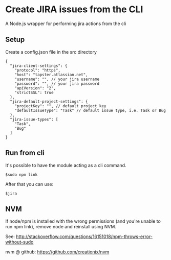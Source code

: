 # Create JIRA issues from the CLI

A Node.js wrapper for performing jira actions from the cli


## Setup
Create a config.json file in the src directory
```$xslt
{
  "jira-client-settings": {
    "protocol": "https",
    "host": "tapster.atlassian.net",
    "username": "", // your jira username
    "password": "", // your jira password
    "apiVersion": "2",
    "strictSSL": true
  },
  "jira-default-project-settings": {
    "projectKey": "", // default project key
    "defaultIssueType": "Task" // default issue type, i.e. Task or Bug
  },
  "jira-issue-types": [
    "Task",
    "Bug"
  ]
}
```

## Run from cli
It's possible to have the module acting as a cli command.

```$xslt
$sudo npm link
```

After that you can use:
```$xslt
$jira
```

## NVM
If node/npm is installed with the wrong permissions (and you're unable to run npm link), remove node and reinstall using NVM.

See: http://stackoverflow.com/questions/16151018/npm-throws-error-without-sudo

nvm @ github: https://github.com/creationix/nvm
